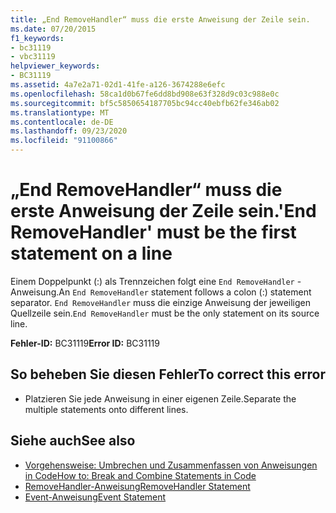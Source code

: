 ```yaml
---
title: „End RemoveHandler“ muss die erste Anweisung der Zeile sein.
ms.date: 07/20/2015
f1_keywords:
- bc31119
- vbc31119
helpviewer_keywords:
- BC31119
ms.assetid: 4a7e2a71-02d1-41fe-a126-3674288e6efc
ms.openlocfilehash: 58ca1d0b67fe6dd8bd908e63f328d9c03c988e0c
ms.sourcegitcommit: bf5c5850654187705bc94cc40ebfb62fe346ab02
ms.translationtype: MT
ms.contentlocale: de-DE
ms.lasthandoff: 09/23/2020
ms.locfileid: "91100866"
---
```

# <a name="end-removehandler-must-be-the-first-statement-on-a-line"></a><span data-ttu-id="7beb4-102">„End RemoveHandler“ muss die erste Anweisung der Zeile sein.</span><span class="sxs-lookup"><span data-stu-id="7beb4-102">'End RemoveHandler' must be the first statement on a line</span></span>

<span data-ttu-id="7beb4-103">Einem Doppelpunkt (:) als Trennzeichen folgt eine `End RemoveHandler` -Anweisung.</span><span class="sxs-lookup"><span data-stu-id="7beb4-103">An `End RemoveHandler` statement follows a colon (:) statement separator.</span></span> <span data-ttu-id="7beb4-104">`End RemoveHandler` muss die einzige Anweisung der jeweiligen Quellzeile sein.</span><span class="sxs-lookup"><span data-stu-id="7beb4-104">`End RemoveHandler` must be the only statement on its source line.</span></span>  
  
 <span data-ttu-id="7beb4-105">**Fehler-ID:** BC31119</span><span class="sxs-lookup"><span data-stu-id="7beb4-105">**Error ID:** BC31119</span></span>  
  
## <a name="to-correct-this-error"></a><span data-ttu-id="7beb4-106">So beheben Sie diesen Fehler</span><span class="sxs-lookup"><span data-stu-id="7beb4-106">To correct this error</span></span>  
  
- <span data-ttu-id="7beb4-107">Platzieren Sie jede Anweisung in einer eigenen Zeile.</span><span class="sxs-lookup"><span data-stu-id="7beb4-107">Separate the multiple statements onto different lines.</span></span>  
  
## <a name="see-also"></a><span data-ttu-id="7beb4-108">Siehe auch</span><span class="sxs-lookup"><span data-stu-id="7beb4-108">See also</span></span>

- [<span data-ttu-id="7beb4-109">Vorgehensweise: Umbrechen und Zusammenfassen von Anweisungen in Code</span><span class="sxs-lookup"><span data-stu-id="7beb4-109">How to: Break and Combine Statements in Code</span></span>](../programming-guide/program-structure/how-to-break-and-combine-statements-in-code.md)
- [<span data-ttu-id="7beb4-110">RemoveHandler-Anweisung</span><span class="sxs-lookup"><span data-stu-id="7beb4-110">RemoveHandler Statement</span></span>](../language-reference/statements/removehandler-statement.md)
- [<span data-ttu-id="7beb4-111">Event-Anweisung</span><span class="sxs-lookup"><span data-stu-id="7beb4-111">Event Statement</span></span>](../language-reference/statements/event-statement.md)
